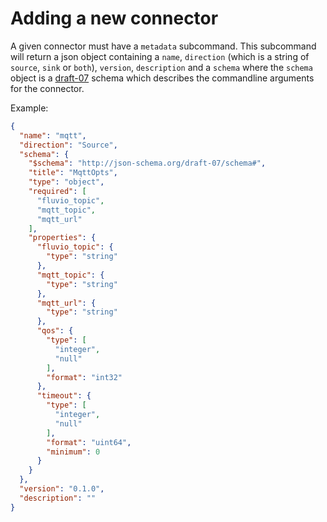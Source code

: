 # Adding a new connector

A given connector must have a `metadata` subcommand. This subcommand will
return a json object containing a `name`, `direction` (which is a string of `source`, `sink` or `both`), `version`, `description`
and a `schema` where the `schema` object is a
[draft-07](http://json-schema.org/draft-07/schema#) schema which describes the
commandline arguments for the connector.

Example:
```json
{
  "name": "mqtt",
  "direction": "Source",
  "schema": {
    "$schema": "http://json-schema.org/draft-07/schema#",
    "title": "MqttOpts",
    "type": "object",
    "required": [
      "fluvio_topic",
      "mqtt_topic",
      "mqtt_url"
    ],
    "properties": {
      "fluvio_topic": {
        "type": "string"
      },
      "mqtt_topic": {
        "type": "string"
      },
      "mqtt_url": {
        "type": "string"
      },
      "qos": {
        "type": [
          "integer",
          "null"
        ],
        "format": "int32"
      },
      "timeout": {
        "type": [
          "integer",
          "null"
        ],
        "format": "uint64",
        "minimum": 0
      }
    }
  },
  "version": "0.1.0",
  "description": ""
}
```
